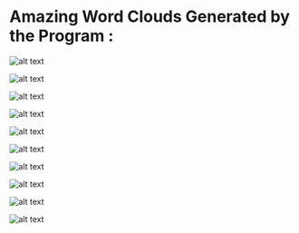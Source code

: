 Amazing Word Clouds Generated by the Program :
=================================================

![alt text](wordclouds/cluster01.png "Cluster 1")

![alt text](wordclouds/cluster02.png "Cluster 2")

![alt text](wordclouds/cluster03.png "Cluster 3")

![alt text](wordclouds/cluster04.png "Cluster 4")

![alt text](wordclouds/cluster05.png "Cluster 5")

![alt text](wordclouds/cluster06.png "Cluster 6")

![alt text](wordclouds/cluster07.png "Cluster 7")

![alt text](wordclouds/cluster08.png "Cluster 8")

![alt text](wordclouds/cluster09.png "Cluster 9")

![alt text](wordclouds/cluster10.png "Cluster 10")


